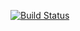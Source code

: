 

[![Build Status](https://travis-ci.org/hernantain/python.svg?branch=master)](https://travis-ci.org/hernantain/python)
